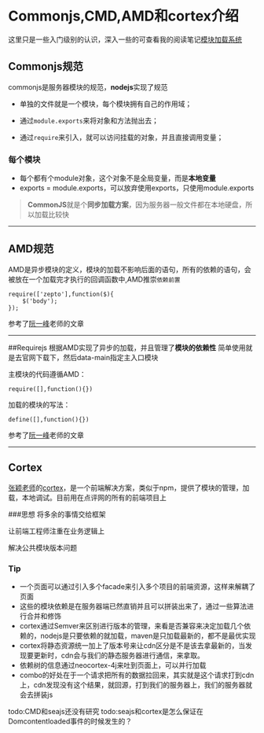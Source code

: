 # Commonjs,CMD,AMD和cortex介绍

这里只是一些入门级别的认识，深入一些的可查看我的阅读笔记[模块加载系统][1]

## Commonjs规范

commonjs是服务器模块的规范，**nodejs**实现了规范

- 单独的文件就是一个模块，每个模块拥有自己的作用域；

- 通过`module.exports`来将对象和方法抛出去；

- 通过`require`来引入，就可以访问挂载的对象，并且直接调用变量；

### 每个模块

- 每个都有个module对象，这个对象不是全局变量，而是**本地变量**
- exports  = module.exports，可以放弃使用exports，只使用module.exports



>**CommonJS**就是个**同步加载方案**，因为服务器一般文件都在本地硬盘，所以加载比较快

---

## AMD规范

AMD是异步模块的定义，模块的加载不影响后面的语句，所有的依赖的语句，会被放在一个加载完才执行的回调函数中,AMD推崇`依赖前置`

```
require(['zepto'],function($){
	$('body');
});
```
参考了[阮一峰](http://www.ruanyifeng.com/blog/2012/10/asynchronous_module_definition.html)老师的文章

---

##Requirejs
根据AMD实现了异步的加载，并且管理了**模块的依赖性**
简单使用就是去官网下载下，然后data-main指定主入口模块

主模块的代码遵循AMD：

```
require([],function(){})
```
加载的模块的写法：

```
define([],function(){})
```

参考了[阮一峰](http://www.ruanyifeng.com/blog/2012/11/require_js.html)老师的文章

---

## Cortex
[张颖老师](https://github.com/kaelzhang)的[cortex](https://github.com/cortexjs/cortex)，是一个前端解决方案，类似于npm，提供了模块的管理，加载，本地调试。目前用在点评网的所有的前端项目上

###思想
将多余的事情交给框架

让前端工程师注重在业务逻辑上

解决公共模块版本问题

### Tip
- 一个页面可以通过引入多个facade来引入多个项目的前端资源，这样来解耦了页面
- 这些的模块依赖是在服务器端已然直销并且可以拼装出来了，通过一些算法进行合并和修饰
- cortex通过Semver来区别进行版本的管理，来看是否兼容来决定加载几个依赖的，nodejs是只要依赖的就加载，maven是只加载最新的，都不是最优实现
- cortex将静态资源统一加上了版本号来让cdn区分是不是该去拿最新的，当发现要更新时，cdn会与我们的静态服务器进行通信，来拿取。
- 依赖树的信息通过neocortex-4j来吐到页面上，可以并行加载
- combo的好处在于一个请求把所有的数据拉回来，其实就是这个请求打到cdn上，cdn发现没有这个结果，就回源，打到我们的服务器上，我们的服务器就会去拼装js




todo:CMD和seajs还没有研究
todo:seajs和cortex是怎么保证在Domcontentloaded事件的时候发生的？


[1]:https://github.com/panyifei/learning/blob/master/Javascript框架设计/模块加载系统.md
